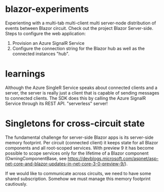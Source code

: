 # blazor-experiments

Experienting with a multi-tab multi-client multi server-node distribution of events between Blazor circuit.
Check out the project Blazor Server-side. Steps to configure the web application:
1. Provision an Azure SignalR Service
2. Configure the connection string for the Blazor hub as well as the connected instances "hub".

# learnings

Although the Azure SingleR Service speaks about connected clients and a server, the server is really just a client that is capable of sending messages to connected clients. The SDK does this by calling the Azure SignalR Service through its REST API. "serverless" server!

# Singletons for cross-circuit state

The fundamental challenge for server-side Blazor apps is its server-side memory footprint. Per circuit (connected client) it keeps state for all Blazor components and all root-scoped services. With preview 9 it has become possible to scope services only for the lifetime of a Blazor component (OwningComponentBase, see https://devblogs.microsoft.com/aspnet/asp-net-core-and-blazor-updates-in-net-core-3-0-preview-9/).

If we would like to communicate across circuits, we need to have some shared subscription. Somehow we must manage this memory footprint cautiously.
